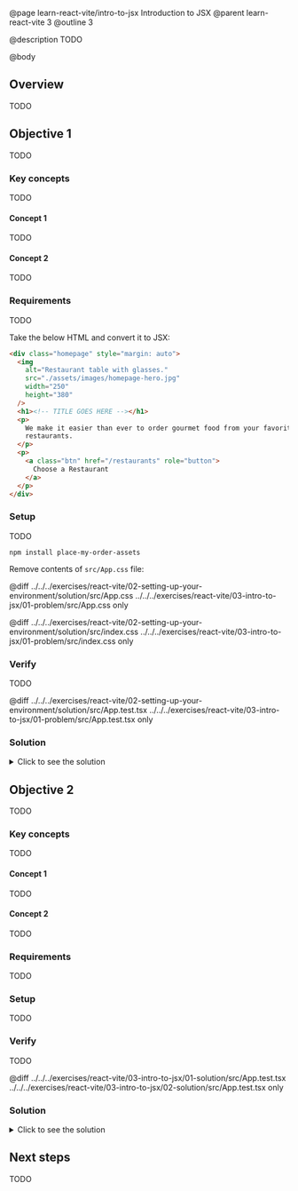 @page learn-react-vite/intro-to-jsx Introduction to JSX
@parent learn-react-vite 3
@outline 3

@description TODO

@body

## Overview

TODO

## Objective 1

TODO

### Key concepts

TODO

#### Concept 1

TODO

#### Concept 2

TODO

### Requirements

TODO

Take the below HTML and convert it to JSX:

```html
<div class="homepage" style="margin: auto">
  <img
    alt="Restaurant table with glasses."
    src="./assets/images/homepage-hero.jpg"
    width="250"
    height="380"
  />
  <h1><!-- TITLE GOES HERE --></h1>
  <p>
    We make it easier than ever to order gourmet food from your favorite local
    restaurants.
  </p>
  <p>
    <a class="btn" href="/restaurants" role="button">
      Choose a Restaurant
    </a>
  </p>
</div>
```

### Setup

TODO

```shell
npm install place-my-order-assets
```

Remove contents of `src/App.css` file:

@diff ../../../exercises/react-vite/02-setting-up-your-environment/solution/src/App.css ../../../exercises/react-vite/03-intro-to-jsx/01-problem/src/App.css only

@diff ../../../exercises/react-vite/02-setting-up-your-environment/solution/src/index.css ../../../exercises/react-vite/03-intro-to-jsx/01-problem/src/index.css only

### Verify

TODO

@diff ../../../exercises/react-vite/02-setting-up-your-environment/solution/src/App.test.tsx ../../../exercises/react-vite/03-intro-to-jsx/01-problem/src/App.test.tsx only

### Solution

<details>
<summary>Click to see the solution</summary>

TODO

@diff ../../../exercises/react-vite/03-intro-to-jsx/01-problem/src/App.tsx ../../../exercises/react-vite/03-intro-to-jsx/01-solution/src/App.tsx only

</details>

## Objective 2

TODO

### Key concepts

TODO

#### Concept 1

TODO

#### Concept 2

TODO

### Requirements

TODO

### Setup

TODO

### Verify

TODO

@diff ../../../exercises/react-vite/03-intro-to-jsx/01-solution/src/App.test.tsx ../../../exercises/react-vite/03-intro-to-jsx/02-solution/src/App.test.tsx only

### Solution

<details>
<summary>Click to see the solution</summary>

TODO

@diff ../../../exercises/react-vite/03-intro-to-jsx/01-solution/src/App.tsx ../../../exercises/react-vite/03-intro-to-jsx/02-solution/src/App.tsx only

</details>

## Next steps

TODO